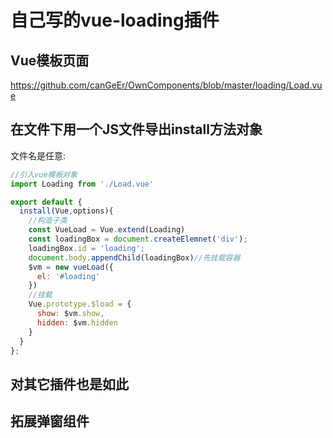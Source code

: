 # 自己写的vue-loading插件

## Vue模板页面

https://github.com/canGeEr/OwnComponents/blob/master/loading/Load.vue

## 在文件下用一个JS文件导出install方法对象
文件名是任意:  
```javascript
//引入vue模板对象
import Loading from './Load.vue'

export default {
  install(Vue,options){
    //构造子类
    const VueLoad = Vue.extend(Loading)
    const loadingBox = document.createElemnet('div');
    loadingBox.id = 'loading';
    document.body.appendChild(loadingBox)//先挂载容器
    $vm = new vueLoad({
      el: '#loading'
    })
    //挂载
    Vue.prototype.$load = {
      show: $vm.show,
      hidden: $vm.hidden
    }
  }
};
````

## 对其它插件也是如此

## 拓展弹窗组件

